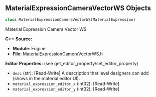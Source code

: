 ## MaterialExpressionCameraVectorWS Objects

```python
class MaterialExpressionCameraVectorWS(MaterialExpression)
```

Material Expression Camera Vector WS

**C++ Source:**

- **Module**: Engine
- **File**: MaterialExpressionCameraVectorWS.h

**Editor Properties:** (see get_editor_property/set_editor_property)

- ``desc`` (str):  [Read-Write] A description that level designers can add (shows in the material editor UI).
- ``material_expression_editor_x`` (int32):  [Read-Write]
- ``material_expression_editor_y`` (int32):  [Read-Write]

<a id="unreal.MaterialExpressionCeil"></a>